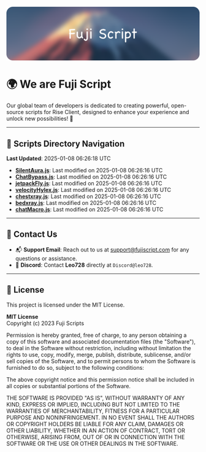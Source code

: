 ![Banner](.github/b.webp)

# 🌍 **We are Fuji Script**

Our global team of developers is dedicated to creating powerful, open-source scripts for Rise Client, designed to enhance your experience and unlock new possibilities! 🌟

---
<!-- SCRIPTS_NAVIGATION_START -->
## 📂 **Scripts Directory Navigation**

**Last Updated**: 2025-01-08 06:26:18 UTC

- **[SilentAura.js](scripts/SilentAura.js)**: Last modified on 2025-01-08 06:26:16 UTC
- **[ChatBypass.js](scripts/ChatBypass.js)**: Last modified on 2025-01-08 06:26:16 UTC
- **[jetpackFly.js](scripts/jetpackFly.js)**: Last modified on 2025-01-08 06:26:16 UTC
- **[velocityHylex.js](scripts/velocityHylex.js)**: Last modified on 2025-01-08 06:26:16 UTC
- **[chestxray.js](scripts/chestxray.js)**: Last modified on 2025-01-08 06:26:16 UTC
- **[bedxray.js](scripts/bedxray.js)**: Last modified on 2025-01-08 06:26:16 UTC
- **[chatMacro.js](scripts/chatMacro.js)**: Last modified on 2025-01-08 06:26:16 UTC

<!-- SCRIPTS_NAVIGATION_END -->

---

## 💬 **Contact Us**  
- 📬 **Support Email**: Reach out to us at [support@fujiscript.com](mailto:support@fujiscript.com) for any questions or assistance.  
- 💬 **Discord**: Contact **Leo728** directly at `Discord@leo728`.

---

## 📜 **License**

This project is licensed under the MIT License.  

**MIT License**  
Copyright (c) 2023 Fuji Scripts  

Permission is hereby granted, free of charge, to any person obtaining a copy of this software and associated documentation files (the "Software"), to deal in the Software without restriction, including without limitation the rights to use, copy, modify, merge, publish, distribute, sublicense, and/or sell copies of the Software, and to permit persons to whom the Software is furnished to do so, subject to the following conditions:  

The above copyright notice and this permission notice shall be included in all copies or substantial portions of the Software.  

THE SOFTWARE IS PROVIDED "AS IS", WITHOUT WARRANTY OF ANY KIND, EXPRESS OR IMPLIED, INCLUDING BUT NOT LIMITED TO THE WARRANTIES OF MERCHANTABILITY, FITNESS FOR A PARTICULAR PURPOSE AND NONINFRINGEMENT. IN NO EVENT SHALL THE AUTHORS OR COPYRIGHT HOLDERS BE LIABLE FOR ANY CLAIM, DAMAGES OR OTHER LIABILITY, WHETHER IN AN ACTION OF CONTRACT, TORT OR OTHERWISE, ARISING FROM, OUT OF OR IN CONNECTION WITH THE SOFTWARE OR THE USE OR OTHER DEALINGS IN THE SOFTWARE.  
